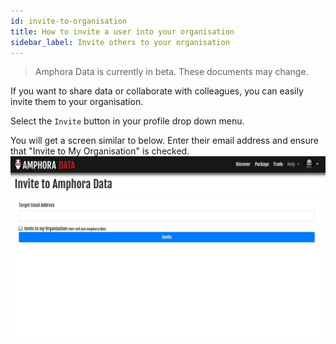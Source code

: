 ```yaml
---
id: invite-to-organisation
title: How to invite a user into your organisation
sidebar_label: Invite others to your organisation
---
```


> Amphora Data is currently in beta. These documents may change.

If you want to share data or collaborate with colleagues, you can easily invite them to your organisation. 

Select the `Invite` button in your profile drop down menu.

You will get a screen similar to below. Enter their email address and ensure that "Invite to My Organisation" is checked.
![Invite colleagues, Screenshot](/docs/assets/screenshots/InviteToOrg.jpg)